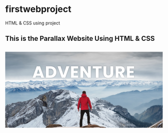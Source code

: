 # firstwebproject
HTML &amp; CSS using project
<h2>This is the Parallax Website Using HTML & CSS <h2/>
  <img src="website.jpg" alt="website" >

